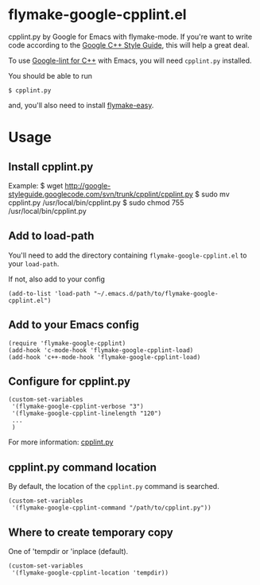 flymake-google-cpplint.el
=========================

cpplint.py by Google for Emacs with flymake-mode.
If you're want to write code according to the [Google C++ Style Guide](http://google-styleguide.googlecode.com/svn/trunk/cppguide.xml), this will help a great deal.

To use [Google-lint for C++](http://google-styleguide.googlecode.com/svn/trunk/cpplint/cpplint.py) with Emacs, you will need `cpplint.py` installed.

You should be able to run

    $ cpplint.py

and, you'll also need to install [flymake-easy](https://github.com/purcell/flymake-easy).

Usage
=====

Install cpplint.py
------------------

Example:
    $ wget http://google-styleguide.googlecode.com/svn/trunk/cpplint/cpplint.py
    $ sudo mv cpplint.py /usr/local/bin/cpplint.py
    $ sudo chmod 755 /usr/local/bin/cpplint.py

Add to load-path
----------------

You'll need to add the directory containing `flymake-google-cpplint.el` to your `load-path`.

If not, also add to your config

    (add-to-list 'load-path "~/.emacs.d/path/to/flymake-google-cpplint.el")

Add to your Emacs config
------------------------

    (require 'flymake-google-cpplint)
    (add-hook 'c-mode-hook 'flymake-google-cpplint-load)
    (add-hook 'c++-mode-hook 'flymake-google-cpplint-load)

Configure for cpplint.py
------------------------

    (custom-set-variables
     '(flymake-google-cpplint-verbose "3")
     '(flymake-google-cpplint-linelength "120")
     ...
     )

For more information: [cpplint.py](http://google-styleguide.googlecode.com/svn/trunk/cpplint/cpplint.py)

cpplint.py command location
---------------------------

By default, the location of the `cpplint.py` command is searched.

    (custom-set-variables
     '(flymake-google-cpplint-command "/path/to/cpplint.py"))

Where to create temporary copy
------------------------------

One of 'tempdir or 'inplace (default).

    (custom-set-variables
     '(flymake-google-cpplint-location 'tempdir))
